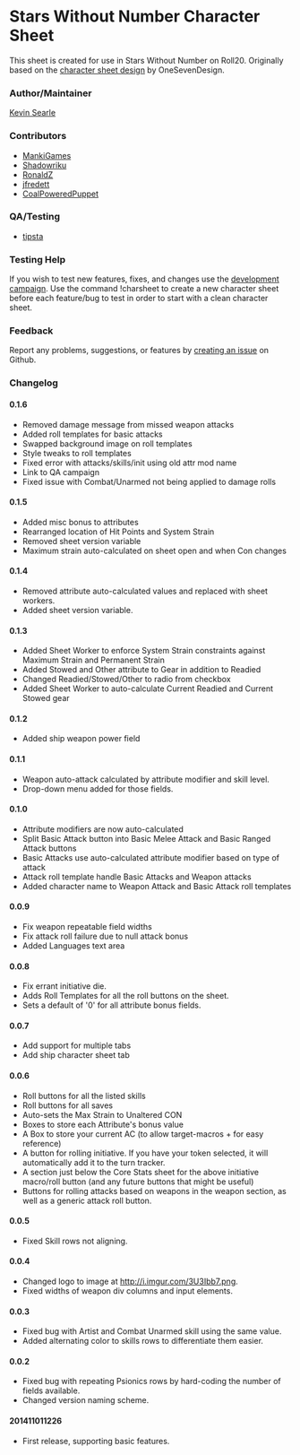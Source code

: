 # Stars Without Number Character Sheet

This sheet is created for use in Stars Without Number on Roll20. Originally based on the [character sheet design](http://www.onesevendesign.com/swn_charsheets_oneseven.pdf) by OneSevenDesign.

### Author/Maintainer

[Kevin Searle](https://app.roll20.net/users/565104/)

### Contributors

* [MankiGames](https://github.com/MankiGames)
* [Shadowriku](https://github.com/Shadowriku)
* [RonaldZ](https://github.com/RonaldZ)
* [jfredett](https://github.com/jfredett)
* [CoalPoweredPuppet](https://github.com/CoalPoweredPuppet)

### QA/Testing

* [tipsta](https://github.com/mistatipsta)

### Testing Help

If you wish to test new features, fixes, and changes use the [development campaign](https://app.roll20dev.net/join/39986/aOV4kg). Use the command !charsheet to create a new character sheet before each feature/bug to test in order to start with a clean character sheet.

### Feedback

Report any problems, suggestions, or features by [creating an issue](https://github.com/kevinsearle/roll20-character-sheets/issues) on Github.

### Changelog

#### 0.1.6

* Removed damage message from missed weapon attacks
* Added roll templates for basic attacks
* Swapped background image on roll templates
* Style tweaks to roll templates
* Fixed error with attacks/skills/init using old attr mod name
* Link to QA campaign
* Fixed issue with Combat/Unarmed not being applied to damage rolls

#### 0.1.5

* Added misc bonus to attributes
* Rearranged location of Hit Points and System Strain
* Removed sheet version variable
* Maximum strain auto-calculated on sheet open and when Con changes

#### 0.1.4

* Removed attribute auto-calculated values and replaced with sheet workers.
* Added sheet version variable.

#### 0.1.3

* Added Sheet Worker to enforce System Strain constraints against Maximum Strain and Permanent Strain
* Added Stowed and Other attribute to Gear in addition to Readied
* Changed Readied/Stowed/Other to radio from checkbox
* Added Sheet Worker to auto-calculate Current Readied and Current Stowed gear

#### 0.1.2

* Added ship weapon power field

#### 0.1.1

* Weapon auto-attack calculated by attribute modifier and skill level.
* Drop-down menu added for those fields.

#### 0.1.0

* Attribute modifiers are now auto-calculated
* Split Basic Attack button into Basic Melee Attack and Basic Ranged Attack buttons
* Basic Attacks use auto-calculated attribute modifier based on type of attack
* Attack roll template handle Basic Attacks and Weapon attacks
* Added character name to Weapon Attack and Basic Attack roll templates

#### 0.0.9

* Fix weapon repeatable field widths
* Fix attack roll failure due to null attack bonus
* Added Languages text area

#### 0.0.8

* Fix errant initiative die.
* Adds Roll Templates for all the roll buttons on the sheet.
* Sets a default of '0' for all attribute bonus fields.

#### 0.0.7

* Add support for multiple tabs
* Add ship character sheet tab

#### 0.0.6

* Roll buttons for all the listed skills
* Roll buttons for all saves
* Auto-sets the Max Strain to Unaltered CON
* Boxes to store each Attribute's bonus value
* A Box to store your current AC (to allow target-macros + for easy reference)
* A button for rolling initiative. If you have your token selected, it will automatically add it to the turn tracker.
* A section just below the Core Stats sheet for the above initiative macro/roll button (and any future buttons that might be useful)
* Buttons for rolling attacks based on weapons in the weapon section, as well as a generic attack roll button.

#### 0.0.5

* Fixed Skill rows not aligning.

#### 0.0.4

* Changed logo to image at http://i.imgur.com/3U3Ibb7.png.
* Fixed widths of weapon div columns and input elements.

#### 0.0.3

* Fixed bug with Artist and Combat Unarmed skill using the same value.
* Added alternating color to skills rows to differentiate them easier.

#### 0.0.2

* Fixed bug with repeating Psionics rows by hard-coding the number of fields available.
* Changed version naming scheme.

#### 201411011226

* First release, supporting basic features.
